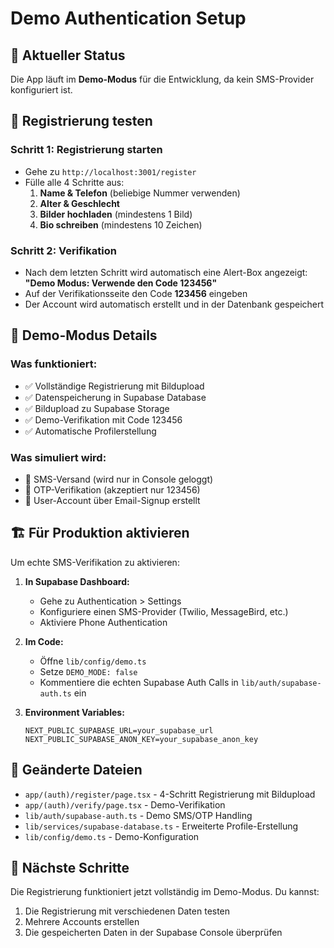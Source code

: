 # Demo Authentication Setup

## 🚀 Aktueller Status
Die App läuft im **Demo-Modus** für die Entwicklung, da kein SMS-Provider konfiguriert ist.

## 📱 Registrierung testen

### Schritt 1: Registrierung starten
- Gehe zu `http://localhost:3001/register`
- Fülle alle 4 Schritte aus:
  1. **Name & Telefon** (beliebige Nummer verwenden)
  2. **Alter & Geschlecht**
  3. **Bilder hochladen** (mindestens 1 Bild)
  4. **Bio schreiben** (mindestens 10 Zeichen)

### Schritt 2: Verifikation
- Nach dem letzten Schritt wird automatisch eine Alert-Box angezeigt: **"Demo Modus: Verwende den Code 123456"**
- Auf der Verifikationsseite den Code **123456** eingeben
- Der Account wird automatisch erstellt und in der Datenbank gespeichert

## 🔧 Demo-Modus Details

### Was funktioniert:
- ✅ Vollständige Registrierung mit Bildupload
- ✅ Datenspeicherung in Supabase Database
- ✅ Bildupload zu Supabase Storage
- ✅ Demo-Verifikation mit Code 123456
- ✅ Automatische Profilerstellung

### Was simuliert wird:
- 📱 SMS-Versand (wird nur in Console geloggt)
- 🔐 OTP-Verifikation (akzeptiert nur 123456)
- 👤 User-Account über Email-Signup erstellt

## 🏗️ Für Produktion aktivieren

Um echte SMS-Verifikation zu aktivieren:

1. **In Supabase Dashboard:**
   - Gehe zu Authentication > Settings
   - Konfiguriere einen SMS-Provider (Twilio, MessageBird, etc.)
   - Aktiviere Phone Authentication

2. **Im Code:**
   - Öffne `lib/config/demo.ts`
   - Setze `DEMO_MODE: false`
   - Kommentiere die echten Supabase Auth Calls in `lib/auth/supabase-auth.ts` ein

3. **Environment Variables:**
   ```env
   NEXT_PUBLIC_SUPABASE_URL=your_supabase_url
   NEXT_PUBLIC_SUPABASE_ANON_KEY=your_supabase_anon_key
   ```

## 📂 Geänderte Dateien
- `app/(auth)/register/page.tsx` - 4-Schritt Registrierung mit Bildupload
- `app/(auth)/verify/page.tsx` - Demo-Verifikation
- `lib/auth/supabase-auth.ts` - Demo SMS/OTP Handling
- `lib/services/supabase-database.ts` - Erweiterte Profile-Erstellung
- `lib/config/demo.ts` - Demo-Konfiguration

## 🎯 Nächste Schritte
Die Registrierung funktioniert jetzt vollständig im Demo-Modus. Du kannst:
1. Die Registrierung mit verschiedenen Daten testen
2. Mehrere Accounts erstellen
3. Die gespeicherten Daten in der Supabase Console überprüfen